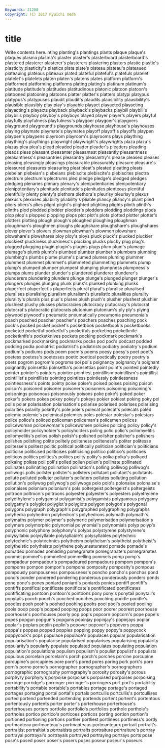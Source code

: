 ```yaml
---
Keywords: 21208 
Copyright: (C) 2017 Ryuichi Ueda
---
```


# title

Write contents here.
nting planting's plantings plants plaque
plaque's plaques plasma plasma's plaster plaster's plasterboard plasterboard's plastered plasterer
plasterer's plasterers plastering plasters plastic plastic's plasticity plasticity's plastics plate
plate's plateau plateau's plateaued plateauing plateaus plateaux plated plateful plateful's
platefuls platelet platelet's platelets platen platen's platens plates platform platform's
platformed platforming platforms plating plating's platinum platinum's platitude platitude's platitudes
platitudinous platonic platoon platoon's platooned platooning platoons platter platter's platters
platypi platypus platypus's platypuses plaudit plaudit's plaudits plausibility plausibility's plausible
plausibly play play's playable playact playacted playacting playacting's playacts playback
playback's playbacks playbill playbill's playbills playboy playboy's playboys played player
player's players playful playfully playfulness playfulness's playgoer playgoer's playgoers playground
playground's playgrounds playhouse playhouse's playhouses playing playmate playmate's playmates playoff
playoff's playoffs playpen playpen's playpens playroom playroom's playrooms plays plaything
plaything's playthings playwright playwright's playwrights plaza plaza's plazas plea plea's
plead pleaded pleader pleader's pleaders pleading pleads pleas pleasant pleasanter
pleasantest pleasantly pleasantness pleasantness's pleasantries pleasantry pleasantry's please pleased pleases
pleasing pleasingly pleasings pleasurable pleasurably pleasure pleasure's pleasured pleasures pleasuring
pleat pleat's pleated pleating pleats plebeian plebeian's plebeians plebiscite plebiscite's
plebiscites plectra plectrum plectrum's plectrums pled pledge pledge's pledged pledges
pledging plenaries plenary plenary's plenipotentiaries plenipotentiary plenipotentiary's plenitude plenitude's plenitudes
plenteous plentiful plentifully plenty plenty's plethora plethora's pleurisy pleurisy's plexus
plexus's plexuses pliability pliability's pliable pliancy pliancy's pliant plied pliers
pliers's plies plight plight's plighted plighting plights plinth plinth's plinths
plod plodded plodder plodder's plodders plodding ploddings plods plop plop's
plopped plopping plops plot plot's plots plotted plotter plotter's plotters
plotting plough plough's ploughed ploughing ploughman ploughman's ploughmen ploughs ploughshare
ploughshare's ploughshares plover plover's plovers plowman plowman's plowmen plowshare plowshare's
plowshares ploy ploy's ploys pluck pluck's plucked pluckier pluckiest pluckiness
pluckiness's plucking plucks plucky plug plug's plugged plugging plugin plugin's
plugins plugs plum plum's plumage plumage's plumb plumb's plumbed plumber
plumber's plumbers plumbing plumbing's plumbs plume plume's plumed plumes pluming
plummer plummest plummet plummet's plummeted plummeting plummets plump plump's plumped
plumper plumpest plumping plumpness plumpness's plumps plums plunder plunder's plundered
plunderer plunderer's plunderers plundering plunders plunge plunge's plunged plunger plunger's
plungers plunges plunging plunk plunk's plunked plunking plunks pluperfect pluperfect's
pluperfects plural plural's pluralise pluralised pluralises pluralising pluralism pluralism's pluralistic
pluralities plurality plurality's plurals plus plus's pluses plush plush's plusher
plushest plushier plushiest plushy plusses plutocracies plutocracy plutocracy's plutocrat plutocrat's
plutocratic plutocrats plutonium plutonium's ply ply's plying plywood plywood's pneumatic
pneumatically pneumonia pneumonia's poach poached poacher poacher's poachers poaches poaching
pock pock's pocked pocket pocket's pocketbook pocketbook's pocketbooks pocketed pocketful
pocketful's pocketfuls pocketing pocketknife pocketknife's pocketknives pockets pocking pockmark pockmark's
pockmarked pockmarking pockmarks pocks pod pod's podcast podded podding podia
podiatrist podiatrist's podiatrists podiatry podiatry's podium podium's podiums pods poem
poem's poems poesy poesy's poet poet's poetess poetess's poetesses poetic
poetical poetically poetry poetry's poets pogrom pogrom's pogroms poi poi's
poignancy poignancy's poignant poignantly poinsettia poinsettia's poinsettias point point's pointed
pointedly pointer pointer's pointers pointier pointiest pointillism pointillism's pointillist pointillist's
pointillists pointing pointless pointlessly pointlessness pointlessness's points pointy poise poise's
poised poises poising poison poison's poisoned poisoner poisoner's poisoners poisoning
poisoning's poisonings poisonous poisonously poisons poke poke's poked poker poker's
pokers pokes pokey pokey's pokeys pokier pokiest poking poky pol
pol's polar polarisation polarisation's polarise polarised polarises polarising polarities polarity
polarity's pole pole's polecat polecat's polecats poled polemic polemic's polemical
polemics poles polestar polestar's polestars police police's policed policeman policeman's
policemen polices policewoman policewoman's policewomen policies policing policy policy's policyholder
policyholder's policyholders poling polio polio's poliomyelitis poliomyelitis's polios polish polish's
polished polisher polisher's polishers polishes polishing polite politely politeness politeness's
politer politesse politesse's politest politic political politically politician politician's politicians
politicise politicised politicises politicising politico politico's politicoes politicos politics politics's
polities polity polity's polka polka's polkaed polkaing polkas poll poll's
polled pollen pollen's pollinate pollinated pollinates pollinating pollination pollination's polling
polliwog polliwog's polliwogs polls pollster pollster's pollsters pollutant pollutant's pollutants
pollute polluted polluter polluter's polluters pollutes polluting pollution pollution's pollywog
pollywog's pollywogs polo polo's polonaise polonaise's polonaises polonium polonium's pols
poltergeist poltergeist's poltergeists poltroon poltroon's poltroons polyester polyester's polyesters polyethylene
polyethylene's polygamist polygamist's polygamists polygamous polygamy polygamy's polyglot polyglot's polyglots
polygon polygon's polygonal polygons polygraph polygraph's polygraphed polygraphing polygraphs polyhedra
polyhedron polyhedron's polyhedrons polymath polymath's polymaths polymer polymer's polymeric polymerisation
polymerisation's polymers polymorphic polynomial polynomial's polynomials polyp polyp's polyphonic polyphony
polyphony's polyps polystyrene polystyrene's polysyllabic polysyllable polysyllable's polysyllables polytechnic polytechnic's
polytechnics polytheism polytheism's polytheist polytheist's polytheistic polytheists polythene polyunsaturated pomade
pomade's pomaded pomades pomading pomegranate pomegranate's pomegranates pommel pommel's pommelled
pommelling pommels pomp pomp's pompadour pompadour's pompadoured pompadours pompom pompom's
pompoms pompon pompon's pompons pomposity pomposity's pompous pompously pompousness pompousness's
poncho poncho's ponchos pond pond's ponder pondered pondering ponderous ponderously
ponders ponds pone pone's pones poniard poniard's poniards ponies pontiff
pontiff's pontiffs pontifical pontificate pontificate's pontificated pontificates pontificating pontoon pontoon's
pontoons pony pony's ponytail ponytail's ponytails pooch pooch's pooched pooches
pooching poodle poodle's poodles pooh pooh's poohed poohing poohs pool
pool's pooled pooling pools poop poop's pooped pooping poops poor
poorer poorest poorhouse poorhouse's poorhouses poorly pop pop's popcorn popcorn's
pope pope's popes popgun popgun's popguns popinjay popinjay's popinjays poplar
poplar's poplars poplin poplin's popover popover's popovers poppa poppa's poppas
popped poppies popping poppy poppy's poppycock poppycock's pops populace populace's
populaces popular popularisation popularisation's popularise popularised popularises popularising popularity popularity's
popularly populate populated populates populating population population's populations populism populism's
populist populist's populists populous porcelain porcelain's porch porch's porches porcine
porcupine porcupine's porcupines pore pore's pored pores poring pork pork's
porn porn's porno porno's pornographer pornographer's pornographers pornographic pornography pornography's
porosity porosity's porous porphyry porphyry's porpoise porpoise's porpoised porpoises porpoising
porridge porridge's porringer porringer's porringers port port's portability portability's portable
portable's portables portage portage's portaged portages portaging portal portal's portals
portcullis portcullis's portcullises ported portend portended portending portends portent portent's
portentous portentously portents porter porter's porterhouse porterhouse's porterhouses porters portfolio
portfolio's portfolios porthole porthole's portholes portico portico's porticoes porticos porting
portion portion's portioned portioning portions portlier portliest portliness portliness's portly
portmanteau portmanteau's portmanteaus portmanteaux portrait portrait's portraitist portraitist's portraitists portraits
portraiture portraiture's portray portrayal portrayal's portrayals portrayed portraying portrays ports
pose pose's posed poser poser's posers poses poseur poseur's poseurs
